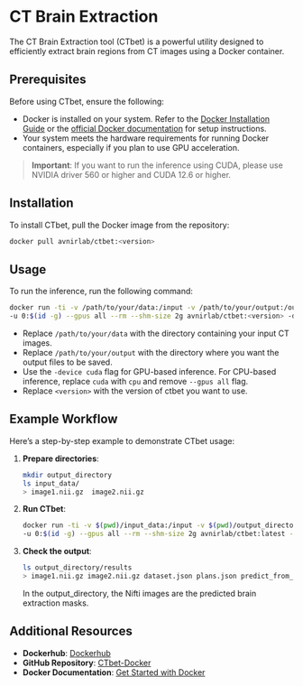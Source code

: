 # CT Brain Extraction

The CT Brain Extraction tool (CTbet) is a powerful utility designed to efficiently extract brain regions from CT images using a Docker container.

## Prerequisites

Before using CTbet, ensure the following:

- Docker is installed on your system. Refer to the [Docker Installation Guide](../docker.md) or the [official Docker documentation](https://docs.docker.com/get-docker/) for setup instructions.
- Your system meets the hardware requirements for running Docker containers, especially if you plan to use GPU acceleration.

> **Important**: If you want to run the inference using CUDA, please use NVIDIA driver 560 or higher and CUDA 12.6 or higher.

## Installation

To install CTbet, pull the Docker image from the repository:

```bash
docker pull avnirlab/ctbet:<version>
```

## Usage

To run the inference, run the following command:

```bash
docker run -ti -v /path/to/your/data:/input -v /path/to/your/output:/output \
-u 0:$(id -g) --gpus all --rm --shm-size 2g avnirlab/ctbet:<version> -device cuda
```

  - Replace `/path/to/your/data` with the directory containing your input CT images.
  - Replace `/path/to/your/output` with the directory where you want the output files to be saved.
  - Use the `-device cuda` flag for GPU-based inference. For CPU-based inference, replace `cuda` with `cpu` and remove `--gpus all` flag.
  - Replace `<version>` with the version of ctbet you want to use.

## Example Workflow

Here’s a step-by-step example to demonstrate CTbet usage:

1. **Prepare directories**:

    ```bash
    mkdir output_directory
    ls input_data/
    > image1.nii.gz  image2.nii.gz
    ```

2. **Run CTbet**:

    ```bash
    docker run -ti -v $(pwd)/input_data:/input -v $(pwd)/output_directory:/output \
    -u 0:$(id -g) --gpus all --rm --shm-size 2g avnirlab/ctbet:latest -device cuda
    ```

3. **Check the output**:

    ```bash
    ls output_directory/results
    > image1.nii.gz image2.nii.gz dataset.json plans.json predict_from_raw_data_args.json
    ```

    In the output_directory, the Nifti images are the predicted brain extraction masks.

## Additional Resources

- **Dockerhub**: [Dockerhub](https://hub.docker.com/r/avnirlab/ctbet)
- **GitHub Repository**: [CTbet-Docker](https://github.com/llgneuroresearch/CTbet-Docker)
- **Docker Documentation**: [Get Started with Docker](https://docs.docker.com/get-started/)